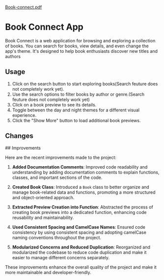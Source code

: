 [Book-connect.pdf](https://github.com/Dino04-cyber/OSVJOV233_FTC2306_GROUPC_Osvaldino-Jovete_Interactive-Web-Apps-IWA19-Final-Capstone-Project/files/12558524/Book-connect.pdf)
</head>
<body>
    <h1>Book Connect App</h1>

  
  Book Connect is a web application for browsing and exploring a collection of books. 
  You can search for books, view details, and even change the app's theme. 
  It's designed to help book enthusiasts discover new titles and authors

  <h2>Usage</h2>
    <ol>
        <li>Click on the search button to start exploring books(Search feuture does not completely work yet).</li>
        <li>Use the search options to filter books by author or genre.(Search feuture does not completely work yet)</li>
        <li>Click on a book preview to see its details.</li>
        <li>Toggle between the day and night themes for a different visual experience.</li>
        <li>Click the "Show More" button to load additional book previews.</li>
    </ol>
  </body>

  <h2>Changes</h2>
## Improvements

Here are the recent improvements made to the project:

1. **Added Documentation Comments**: Improved code readability and understanding by adding documentation comments to explain functions, classes, and important sections of the code.

2. **Created Book Class**: Introduced a `Book` class to better organize and manage book-related data and functions, promoting a more structured and object-oriented approach.

3. **Extracted Preview Creation into Function**: Abstracted the process of creating book previews into a dedicated function, enhancing code reusability and maintainability.

4. **Used Consistent Spacing and CamelCase Names**: Ensured code consistency by using consistent spacing and adopting camelCase naming conventions throughout the project.

5. **Modularized Concerns and Reduced Duplication**: Reorganized and modularized the codebase to reduce code duplication and make it easier to manage different concerns separately.

These improvements enhance the overall quality of the project and make it more maintainable and developer-friendly.
